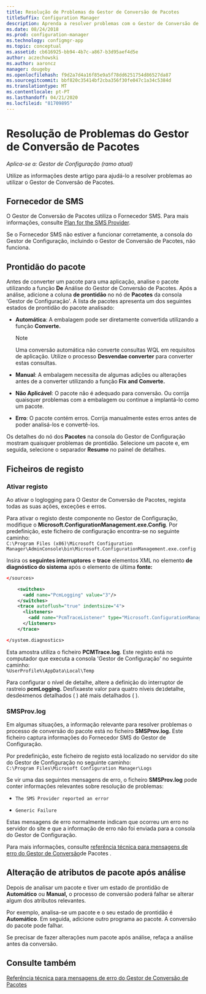 ```yaml
---
title: Resolução de Problemas do Gestor de Conversão de Pacotes
titleSuffix: Configuration Manager
description: Aprenda a resolver problemas com o Gestor de Conversão de Pacotes no Gestor de Configuração.
ms.date: 08/24/2018
ms.prod: configuration-manager
ms.technology: configmgr-app
ms.topic: conceptual
ms.assetid: cb616925-bb94-4b7c-a867-b3d95aef4d5e
author: aczechowski
ms.author: aaroncz
manager: dougeby
ms.openlocfilehash: f9d2a7d4a16f85e9a5f78dd6251754d86527da87
ms.sourcegitcommit: bbf820c35414bf2cba356f30fe047c1a34c5384d
ms.translationtype: MT
ms.contentlocale: pt-PT
ms.lasthandoff: 04/21/2020
ms.locfileid: "81709895"
---
```

# <a name="troubleshoot-package-conversion-manager"></a>Resolução de Problemas do Gestor de Conversão de Pacotes

*Aplica-se a: Gestor de Configuração (ramo atual)*

<!--1357861-->

Utilize as informações deste artigo para ajudá-lo a resolver problemas ao utilizar o Gestor de Conversão de Pacotes.



## <a name="sms-provider"></a>Fornecedor de SMS

O Gestor de Conversão de Pacotes utiliza o Fornecedor SMS. Para mais informações, consulte [Plan for the SMS Provider](../../core/plan-design/hierarchy/plan-for-the-sms-provider.md).

Se o Fornecedor SMS não estiver a funcionar corretamente, a consola do Gestor de Configuração, incluindo o Gestor de Conversão de Pacotes, não funciona.



## <a name="package-readiness"></a>Prontidão do pacote

Antes de converter um pacote para uma aplicação, analise o pacote utilizando a função **De** Análise do Gestor de Conversão de Pacotes. Após a análise, adicione a coluna **de prontidão** no nó de **Pacotes** da consola 'Gestor de Configuração'. A lista de pacotes apresenta um dos seguintes estados de prontidão do pacote analisado:

- **Automática**: A embalagem pode ser diretamente convertida utilizando a função **Converte.**      

  > [!NOTE]  
  > Uma conversão automática não converte consultas WQL em requisitos de aplicação. Utilize o processo **Desvendae converter** para converter estas consultas.  

- **Manual**: A embalagem necessita de algumas adições ou alterações antes de a converter utilizando a função **Fix and Converte.**  

- **Não Aplicável**: O pacote não é adequado para conversão. Ou corrija quaisquer problemas com a embalagem ou continue a implantá-lo como um pacote.  

- **Erro**: O pacote contém erros. Corrija manualmente estes erros antes de poder analisá-los e convertê-los.  

Os detalhes do nó dos **Pacotes** na consola do Gestor de Configuração mostram quaisquer problemas de prontidão. Selecione um pacote e, em seguida, selecione o separador **Resumo** no painel de detalhes.



## <a name="log-files"></a>Ficheiros de registo

### <a name="enable-logging"></a>Ativar registo

Ao ativar o loglogging para O Gestor de Conversão de Pacotes, regista todas as suas ações, exceções e erros. 

Para ativar o registo deste componente no Gestor de Configuração, modifique o **Microsoft.ConfigurationManagement.exe.Config**. Por predefinição, este ficheiro de configuração encontra-se no seguinte caminho:  
`C:\Program Files (x86)\Microsoft Configuration Manager\AdminConsole\bin\Microsoft.ConfigurationManagement.exe.config`  

Insira os **seguintes interruptores** e **trace** elementos XML no elemento **de diagnóstico do sistema** após o elemento de última **fonte:**

``` XML
</sources>

    <switches>
      <add name="PcmLogging" value="3"/>
    </switches>
    <trace autoflush="true" indentsize="4">
      <listeners>
        <add name="PcmTraceListener" type="Microsoft.ConfigurationManagement.UserCentric.Logging.RolloverLogTraceListener, Microsoft.ConfigurationManagement.UserCentric.Logging" initializeData="%UserProfile%\AppData\Local\Temp\PcmTrace.log"/>
      </listeners>
    </trace>

</system.diagnostics>
```

Esta amostra utiliza o ficheiro **PCMTrace.log**. Este registo está no computador que executa a consola 'Gestor de Configuração' no seguinte caminho:  
`%UserProfile%\AppData\Local\Temp`

Para configurar o nível de detalhe, altere a definição do interruptor de rastreio **pcmLogging.** Desfixaeste valor para quatro níveis de`1`detalhe, desde`4`menos detalhados ( ) até mais detalhados ( ).


### <a name="smsprovlog"></a>SMSProv.log

Em algumas situações, a informação relevante para resolver problemas o processo de conversão do pacote está no ficheiro **SMSProv.log.** Este ficheiro captura informações do Fornecedor SMS do Gestor de Configuração.

Por predefinição, este ficheiro de registo está localizado no servidor do site do Gestor de Configuração no seguinte caminho:  
`C:\Program Files\Microsoft Configuration Manager\Logs`

Se vir uma das seguintes mensagens de erro, o ficheiro **SMSProv.log** pode conter informações relevantes sobre resolução de problemas:

- `The SMS Provider reported an error`

- `Generic Failure`

Estas mensagens de erro normalmente indicam que ocorreu um erro no servidor do site e que a informação de erro não foi enviada para a consola do Gestor de Configuração.

Para mais informações, consulte [referência técnica para mensagens de erro do Gestor de Conversão](error-messages.md)de Pacotes .



## <a name="changing-package-attributes-after-analysis"></a>Alteração de atributos de pacote após análise

Depois de analisar um pacote e tiver um estado de prontidão de **Automático** ou **Manual,** o processo de conversão poderá falhar se alterar algum dos atributos relevantes.

Por exemplo, analisa-se um pacote e o seu estado de prontidão é **Automático**. Em seguida, adicione outro programa ao pacote. A conversão do pacote pode falhar.

Se precisar de fazer alterações num pacote após análise, refaça a análise antes da conversão. 



## <a name="see-also"></a>Consulte também

[Referência técnica para mensagens de erro do Gestor de Conversão de Pacotes](error-messages.md)
